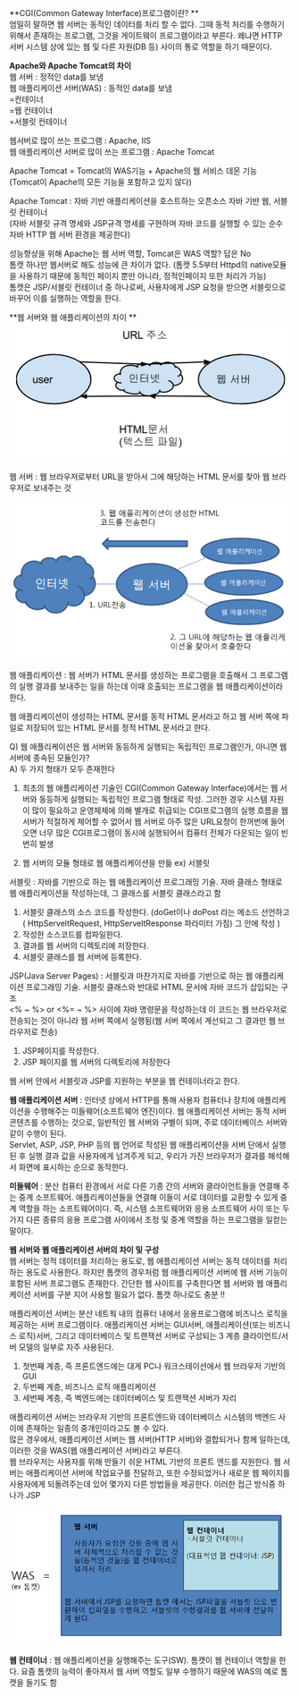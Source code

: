 **CGI(Common Gateway Interface)프로그램이란? **<br>
엄밀히 말하면 웹 서버는 동적인 데이터를 처리 할 수 없다. 그때 동적 처리를 수행하기 위해서 존재하는 프로그램, 그것을 게이트웨이 프로그램이라고 부른다. 왜냐면 HTTP 서버 시스템 상에 있는 웹 및 다른 자원(DB 등) 사이의 통로 역할을 하기 때문이다.

**Apache와 Apache Tomcat의 차이**<br>
웹 서버 : 정적인 data를 보냄<br>
웹 애플리케이션 서버(WAS) : 동적인 data를 보냄 <br>
=컨테이너<br>
=웹 컨테이너<br>
=서블릿 컨테이너 <br>

웹서버로 많이 쓰는 프로그램 : Apache, IIS <br>
웹 애플리케이션 서버로 많이 쓰는 프로그램 : Apache Tomcat<br>

Apache Tomcat = Tomcat의 WAS기능 + Apache의 웹 서비스 데몬 기능 <br>
(Tomcat이 Apache의 모든 기능을 포함하고 있지 않다)<br>

Apache Tomcat : 자바 기반 애플리케이션을 호스트하는 오픈소스 자바 기반 웹, 서블릿 컨테이너<br>
(자바 서블릿 규격 명세와 JSP규격 명세를 구현하며 자바 코드를 실행할 수 있는 순수 자바 HTTP 웹 서버 환경을 제공한다)

성능향상을 위해 Apache는 웹 서버 역할, Tomcat은 WAS 역할? 답은 No <br>
톰캣 하나만 웹서버로 해도 성능에 큰 차이가 없다. (톰캣 5.5부터 Httpd의 native모듈을 사용하기 때문에 동적인 페이지 뿐만 아니라, 정적인페이지 또한 처리가 가능) <br>
톰캣은 JSP/서블릿 컨테이너 중 하나로써, 사용자에게 JSP 요청을 받으면 서블릿으로 바꾸어 이를 실행하는 역할을 한다. <br>

**웹 서버와 웹 애플리케이션의 차이 **
![](33.PNG)

웹 서버 : 웹 브라우저로부터 URL을 받아서 그에 해당하는 HTML 문서를 찾아 웹 브라우저로 보내주는 것 <br>

![](11.PNG)

웹 애플리케이션 : 웹 서버가 HTML 문서를 생성하는 프로그램을 호출해서 그 프로그램의 실행 결과를 보내주는 일을 하는데 이때 호출되는 프로그램을 웹 애플리케이션이라 한다.

웹 애플리케이션이 생성하는 HTML 문서를 동적 HTML 문서라고 하고 웹 서버 쪽에 파일로 저장되어 있는 HTML 문서를 정적 HTML 문서라고 한다.

Q) 웹 애플리케이션은 웹 서버와 동등하게 실행되는 독립적인 프로그램인가, 아니면 웹 서버에 종속된 모듈인가? <br>
A) 두 가지 형태가 모두 존재한다 <br>
1. 최초의 웹 애플리케이션 기술인 CGI(Common Gateway Interface)에서는 웹 서버와 동등하게 실행되는 독립적인 프로그램 형태로 작성. 그러한 경우 시스템 자원이 많이 필요하고 운영체제에 의해 별개로 취급되는 CGI프로그램의 실행 흐름을 웹서버가 적절하게 제어할 수 없어서 웹 서버로 아주 많은 URL요청이 한꺼번에 들어오면 너무 많은 CGI프로그램이 동시에 실행되어서 컴퓨터 전체가 다운되는 일이 빈번히 발생

2. 웹 서버의 모듈 형태로 웹 애플리케이션을 만듦 ex) 서블릿
 
서블릿 : 자바를 기반으로 하는 웹 애플리케이션 프로그래밍 기술.  자바 클래스 형태로 웹 애플리케이션을 작성하는데, 그 클래스를 서블릿 클래스라고 함

1. 서블릿 클래스의 소스 코드를 작성한다.
(doGet이나 doPost 라는 메소드 선언하고</br>( HttpServeltRequest, HttpServeltResponse 파라미터 가짐) 그 안에 작성 )
2. 작성한 소스코드를 컴파일한다.
3. 결과를 웹 서버의 디렉토리에 저장한다.
4. 서블릿 클래스를 웹 서버에 등록한다. 


JSP(Java Server Pages) : 서블릿과 마찬가지로 자바를 기반으로 하는 웹 애플리케이션 프로그래밍 기술. 서블릿 클래스와 반대로 HTML 문서에 자바 코드가 삽입되는 구조 <br>
<% ~ %> or <%= ~ %> 사이에 자바 명령문을 작성하는데 이 코드는 웹 브라우저로 전송되는 것이 아니라 웹 서버 쪽에서 실행됨(웹 서버 쪽에서 계선되고 그 결과만 웹 브라우저로 전송) </br>

1. JSP페이지를 작성한다.
2. JSP 페이지를 웹 서버의 디렉토리에 저장한다 

웹 서버 안에서 서블릿과 JSP를 지원하는 부분을 웹 컨테이너라고 한다.</br>

**웹 애플리케이션 서버** : 인터넷 상에서 HTTP를 통해 사용자 컴퓨터나 장치에 애플리케이션을 수행해주는 미들웨어(소프트웨어 엔진)이다. 웹 애플리케이션 서버는 동적 서버 콘텐츠를 수행하는 것으로, 일반적인 웹 서버와 구별이 되며, 주로 데이터베이스 서버와 같이 수행이 된다. </br>
Servlet, ASP, JSP, PHP 등의 웹 언어로 작성된 웹 애플리케이션을 서버 단에서 실행된 후 실행 결과 값을 사용자에게 넘겨주게 되고, 우리가 가진 브라우저가 결과를 해석해서 화면에 표시하는 순으로 동작한다.

**미들웨어** : 분산 컴퓨터 환경에서 서로 다른 기종 간의 서버와 클라이언트들을 연결해 주는 중계 소프트웨어. 
애플리케이션들을 연결해 이들이 서로 데이터를 교환할 수 있게 중계 역할을 하는 소프트웨어이다. 즉, 시스템 소프트웨어와 응용 소프트웨어 사이 또는 두 가지 다른 종류의 응용 프로그램 사이에서 조정 및 중계 역할을 하는 프로그램을 일컫는 말이다.

**웹 서버와 웹 애플리케이션 서버의 차이 및 구성** </br>
웹 서버는 정적 데이터를 처리하는 용도로, 웹 애플리케이션 서버는 동적 데이터를 처리하는 용도로 사용한다. 하지만 톰캣의 경우처럼 웹 애플리케이션 서버에 웹 서버 기능이 포함된 서버 프로그램도 존재한다. 간단한 웹 사이트를 구축한다면 웹 서버와 웹 애플리케이션 서버를 구분 지어 사용할 필요가 없다. 톰캣 하나로도 충분 !!


애플리케이션 서버는 분산 네트웍 내의 컴퓨터 내에서 응용프로그램에 비즈니스 로직을 제공하는 서버 프로그램이다. 애플리케이션 서버는 GUI서버, 애플리케이션(또는 비즈니스 로직)서버, 그리고 데이터베이스 및 트랜잭션 서버로 구성되는 3 계층 클라이언트/서버 모델의 일부로 자주 사용된다.</br>
1. 첫번째 계층, 즉 프론트엔드에는 대게 PC나 워크스테이션에서 웹 브라우저 기반의GUI
2. 두번째 계층, 비즈니스 로직 애플리케이션 
3. 세번째 계층, 즉 벡엔드에는 데이터베이스 및 트랜잭션 서버가 자리

애플리케이션 서버는 브라우저 기반의 프론트엔드와 데이터베이스 시스템의 백엔드 사이에 존재하는 일종의 중개인이라고도 볼 수 있다.</br>
많은 경우에서, 애플리케이션 서버는 웹 서버(HTTP 서버)와 결합되거나 함께 일하는데, 이러한 것을 WAS(웹 애플리케이션 서버)라고 부른다.</br> 웹 브라우저는 사용자를 위해 만들기 쉬운  HTML 기반의 프론트 엔드를 지원한다. 웹 서버는 애플리케이션 서버에 작업요구를 전달하고, 또한 수정되었거나 새로운 웹 페이지를 사용자에게 되돌려주는데 있어 몇가지 다른 방법들을 제공한다. 이러한 접근 방식중 하나가 JSP

![](22.PNG)

**웹 컨테이너** : 웹 애플리케이션을 실행해주는 도구(SW). 톰캣이 웹 컨테이너 역할을 한다. 요즘 톰캣의 능력이 좋아져서 웹 서버 역할도 일부 수행하기 때문에 WAS의 예로 톰캣을 들기도 함 

